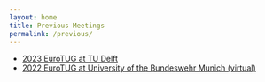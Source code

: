 ```yaml
---
layout: home
title: Previous Meetings
permalink: /previous/
---
```


- [2023 EuroTUG at TU Delft](2023_delft.md)
- [2022 EuroTUG at University of the Bundeswehr Munich (virtual)](2022_munich.md)

